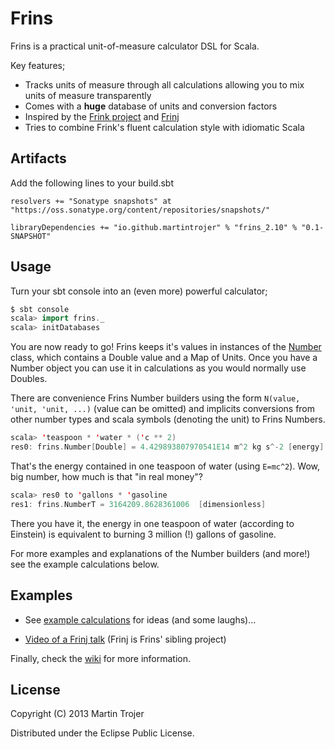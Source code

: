# Frins

Frins is a practical unit-of-measure calculator DSL for Scala.

Key features;

* Tracks units of measure through all calculations allowing you to mix units of measure transparently
* Comes with a **huge** database of units and conversion factors
* Inspired by the [Frink project](http://futureboy.us/frinkdocs/) and [Frinj](https://github.com/martintrojer/frinj)
* Tries to combine Frink's fluent calculation style with idiomatic Scala

## Artifacts

Add the following lines to your build.sbt

```
resolvers += "Sonatype snapshots" at "https://oss.sonatype.org/content/repositories/snapshots/"

libraryDependencies += "io.github.martintrojer" % "frins_2.10" % "0.1-SNAPSHOT"
```

## Usage

Turn your sbt console into an (even more) powerful calculator;

```scala
$ sbt console
scala> import frins._
scala> initDatabases
```

You are now ready to go! Frins keeps it's values in instances of the [Number](https://github.com/martintrojer/frins/blob/master/src/main/scala/frins/Number.scala) class, which contains a Double value and a Map of Units. Once you have a Number object you can use it in calculations as you would normally use Doubles.

There are convenience Frins Number builders using the form `N(value, 'unit, 'unit, ...)` (value can be omitted) and implicits conversions from other number types and scala symbols (denoting the unit) to Frins Numbers.

```scala
scala> 'teaspoon * 'water * ('c ** 2)
res0: frins.Number[Double] = 4.429893807970541E14 m^2 kg s^-2 [energy]
```

That's the energy contained in one teaspoon of water (using `E=mc^2`). Wow, big number, how much is that "in real money"?

```scala
scala> res0 to 'gallons * 'gasoline
res1: frins.NumberT = 3164209.8628361006  [dimensionless]
```

There you have it, the energy in one teaspoon of water (according to Einstein) is equivalent to burning 3 million (!) gallons of gasoline.

For more examples and explanations of the Number builders (and more!) see the example calculations below.

## Examples

* See [example calculations](https://github.com/martintrojer/frins/blob/master/src/main/scala/frins/ExampleCalculations.scala) for ideas (and some laughs)...

* [Video of a Frinj talk](http://skillsmatter.com/podcast/home/frinj-having-fun-with-units-3861) (Frinj is Frins' sibling project)

Finally, check the [wiki](https://github.com/martintrojer/frins/wiki) for more information.

## License

Copyright (C) 2013 Martin Trojer

Distributed under the Eclipse Public License.
